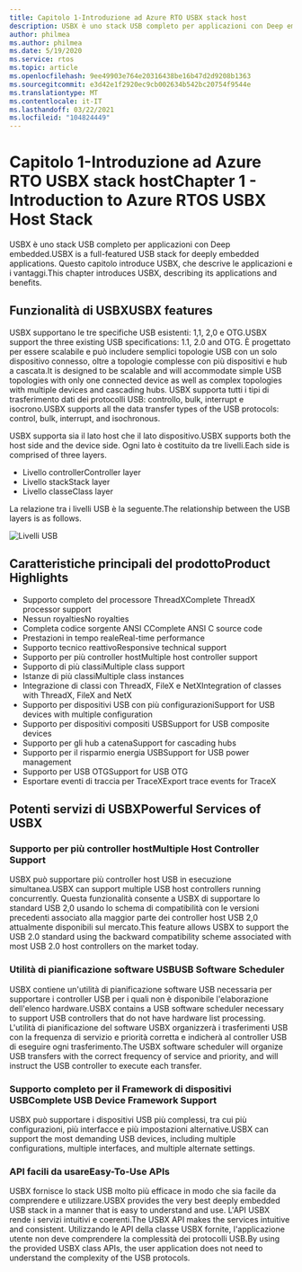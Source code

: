 ```yaml
---
title: Capitolo 1-Introduzione ad Azure RTO USBX stack host
description: USBX è uno stack USB completo per applicazioni con Deep embedded. Questo capitolo introduce USBX, che descrive le applicazioni e i vantaggi.
author: philmea
ms.author: philmea
ms.date: 5/19/2020
ms.service: rtos
ms.topic: article
ms.openlocfilehash: 9ee49903e764e20316438be16b47d2d9208b1363
ms.sourcegitcommit: e3d42e1f2920ec9cb002634b542bc20754f9544e
ms.translationtype: MT
ms.contentlocale: it-IT
ms.lasthandoff: 03/22/2021
ms.locfileid: "104824449"
---
```

# <a name="chapter-1---introduction-to-azure-rtos-usbx-host-stack"></a><span data-ttu-id="b8e89-104">Capitolo 1-Introduzione ad Azure RTO USBX stack host</span><span class="sxs-lookup"><span data-stu-id="b8e89-104">Chapter 1 - Introduction to Azure RTOS USBX Host Stack</span></span>

<span data-ttu-id="b8e89-105">USBX è uno stack USB completo per applicazioni con Deep embedded.</span><span class="sxs-lookup"><span data-stu-id="b8e89-105">USBX is a full-featured USB stack for deeply embedded applications.</span></span> <span data-ttu-id="b8e89-106">Questo capitolo introduce USBX, che descrive le applicazioni e i vantaggi.</span><span class="sxs-lookup"><span data-stu-id="b8e89-106">This chapter introduces USBX, describing its applications and benefits.</span></span>

## <a name="usbx-features"></a><span data-ttu-id="b8e89-107">Funzionalità di USBX</span><span class="sxs-lookup"><span data-stu-id="b8e89-107">USBX features</span></span>

<span data-ttu-id="b8e89-108">USBX supportano le tre specifiche USB esistenti: 1,1, 2,0 e OTG.</span><span class="sxs-lookup"><span data-stu-id="b8e89-108">USBX support the three existing USB specifications: 1.1, 2.0 and OTG.</span></span> <span data-ttu-id="b8e89-109">È progettato per essere scalabile e può includere semplici topologie USB con un solo dispositivo connesso, oltre a topologie complesse con più dispositivi e hub a cascata.</span><span class="sxs-lookup"><span data-stu-id="b8e89-109">It is designed to be scalable and will accommodate simple USB topologies with only one connected device as well as complex topologies with multiple devices and cascading hubs.</span></span> <span data-ttu-id="b8e89-110">USBX supporta tutti i tipi di trasferimento dati dei protocolli USB: controllo, bulk, interrupt e isocrono.</span><span class="sxs-lookup"><span data-stu-id="b8e89-110">USBX supports all the data transfer types of the USB protocols: control, bulk, interrupt, and isochronous.</span></span>

<span data-ttu-id="b8e89-111">USBX supporta sia il lato host che il lato dispositivo.</span><span class="sxs-lookup"><span data-stu-id="b8e89-111">USBX supports both the host side and the device side.</span></span> <span data-ttu-id="b8e89-112">Ogni lato è costituito da tre livelli.</span><span class="sxs-lookup"><span data-stu-id="b8e89-112">Each side is comprised of three layers.</span></span>

- <span data-ttu-id="b8e89-113">Livello controller</span><span class="sxs-lookup"><span data-stu-id="b8e89-113">Controller layer</span></span>
- <span data-ttu-id="b8e89-114">Livello stack</span><span class="sxs-lookup"><span data-stu-id="b8e89-114">Stack layer</span></span>
- <span data-ttu-id="b8e89-115">Livello classe</span><span class="sxs-lookup"><span data-stu-id="b8e89-115">Class layer</span></span>

<span data-ttu-id="b8e89-116">La relazione tra i livelli USB è la seguente.</span><span class="sxs-lookup"><span data-stu-id="b8e89-116">The relationship between the USB layers is as follows.</span></span>

![Livelli USB](./media/usbx-device-stack/usb-layers.png)

## <a name="product-highlights"></a><span data-ttu-id="b8e89-118">Caratteristiche principali del prodotto</span><span class="sxs-lookup"><span data-stu-id="b8e89-118">Product Highlights</span></span>

- <span data-ttu-id="b8e89-119">Supporto completo del processore ThreadX</span><span class="sxs-lookup"><span data-stu-id="b8e89-119">Complete ThreadX processor support</span></span>
- <span data-ttu-id="b8e89-120">Nessun royalties</span><span class="sxs-lookup"><span data-stu-id="b8e89-120">No royalties</span></span>
- <span data-ttu-id="b8e89-121">Completa codice sorgente ANSI C</span><span class="sxs-lookup"><span data-stu-id="b8e89-121">Complete ANSI C source code</span></span>
- <span data-ttu-id="b8e89-122">Prestazioni in tempo reale</span><span class="sxs-lookup"><span data-stu-id="b8e89-122">Real-time performance</span></span>
- <span data-ttu-id="b8e89-123">Supporto tecnico reattivo</span><span class="sxs-lookup"><span data-stu-id="b8e89-123">Responsive technical support</span></span>
- <span data-ttu-id="b8e89-124">Supporto per più controller host</span><span class="sxs-lookup"><span data-stu-id="b8e89-124">Multiple host controller support</span></span>
- <span data-ttu-id="b8e89-125">Supporto di più classi</span><span class="sxs-lookup"><span data-stu-id="b8e89-125">Multiple class support</span></span>
- <span data-ttu-id="b8e89-126">Istanze di più classi</span><span class="sxs-lookup"><span data-stu-id="b8e89-126">Multiple class instances</span></span>
- <span data-ttu-id="b8e89-127">Integrazione di classi con ThreadX, FileX e NetX</span><span class="sxs-lookup"><span data-stu-id="b8e89-127">Integration of classes with ThreadX, FileX and NetX</span></span>
- <span data-ttu-id="b8e89-128">Supporto per dispositivi USB con più configurazioni</span><span class="sxs-lookup"><span data-stu-id="b8e89-128">Support for USB devices with multiple configuration</span></span>
- <span data-ttu-id="b8e89-129">Supporto per dispositivi compositi USB</span><span class="sxs-lookup"><span data-stu-id="b8e89-129">Support for USB composite devices</span></span>
- <span data-ttu-id="b8e89-130">Supporto per gli hub a catena</span><span class="sxs-lookup"><span data-stu-id="b8e89-130">Support for cascading hubs</span></span>
- <span data-ttu-id="b8e89-131">Supporto per il risparmio energia USB</span><span class="sxs-lookup"><span data-stu-id="b8e89-131">Support for USB power management</span></span>
- <span data-ttu-id="b8e89-132">Supporto per USB OTG</span><span class="sxs-lookup"><span data-stu-id="b8e89-132">Support for USB OTG</span></span>
- <span data-ttu-id="b8e89-133">Esportare eventi di traccia per TraceX</span><span class="sxs-lookup"><span data-stu-id="b8e89-133">Export trace events for TraceX</span></span>

## <a name="powerful-services-of-usbx"></a><span data-ttu-id="b8e89-134">Potenti servizi di USBX</span><span class="sxs-lookup"><span data-stu-id="b8e89-134">Powerful Services of USBX</span></span>

### <a name="multiple-host-controller-support"></a><span data-ttu-id="b8e89-135">Supporto per più controller host</span><span class="sxs-lookup"><span data-stu-id="b8e89-135">Multiple Host Controller Support</span></span>

<span data-ttu-id="b8e89-136">USBX può supportare più controller host USB in esecuzione simultanea.</span><span class="sxs-lookup"><span data-stu-id="b8e89-136">USBX can support multiple USB host controllers running concurrently.</span></span> <span data-ttu-id="b8e89-137">Questa funzionalità consente a USBX di supportare lo standard USB 2,0 usando lo schema di compatibilità con le versioni precedenti associato alla maggior parte dei controller host USB 2,0 attualmente disponibili sul mercato.</span><span class="sxs-lookup"><span data-stu-id="b8e89-137">This feature allows USBX to support the USB 2.0 standard using the backward compatibility scheme associated with most USB 2.0 host controllers on the market today.</span></span>

### <a name="usb-software-scheduler"></a><span data-ttu-id="b8e89-138">Utilità di pianificazione software USB</span><span class="sxs-lookup"><span data-stu-id="b8e89-138">USB Software Scheduler</span></span>

<span data-ttu-id="b8e89-139">USBX contiene un'utilità di pianificazione software USB necessaria per supportare i controller USB per i quali non è disponibile l'elaborazione dell'elenco hardware.</span><span class="sxs-lookup"><span data-stu-id="b8e89-139">USBX contains a USB software scheduler necessary to support USB controllers that do not have hardware list processing.</span></span> <span data-ttu-id="b8e89-140">L'utilità di pianificazione del software USBX organizzerà i trasferimenti USB con la frequenza di servizio e priorità corretta e indicherà al controller USB di eseguire ogni trasferimento.</span><span class="sxs-lookup"><span data-stu-id="b8e89-140">The USBX software scheduler will organize USB transfers with the correct frequency of service and priority, and will instruct the USB controller to execute each transfer.</span></span>

### <a name="complete-usb-device-framework-support"></a><span data-ttu-id="b8e89-141">Supporto completo per il Framework di dispositivi USB</span><span class="sxs-lookup"><span data-stu-id="b8e89-141">Complete USB Device Framework Support</span></span>

<span data-ttu-id="b8e89-142">USBX può supportare i dispositivi USB più complessi, tra cui più configurazioni, più interfacce e più impostazioni alternative.</span><span class="sxs-lookup"><span data-stu-id="b8e89-142">USBX can support the most demanding USB devices, including multiple configurations, multiple interfaces, and multiple alternate settings.</span></span>

### <a name="easy-to-use-apis"></a><span data-ttu-id="b8e89-143">API facili da usare</span><span class="sxs-lookup"><span data-stu-id="b8e89-143">Easy-To-Use APIs</span></span>

<span data-ttu-id="b8e89-144">USBX fornisce lo stack USB molto più efficace in modo che sia facile da comprendere e utilizzare.</span><span class="sxs-lookup"><span data-stu-id="b8e89-144">USBX provides the very best deeply embedded USB stack in a manner that is easy to understand and use.</span></span> <span data-ttu-id="b8e89-145">L'API USBX rende i servizi intuitivi e coerenti.</span><span class="sxs-lookup"><span data-stu-id="b8e89-145">The USBX API makes the services intuitive and consistent.</span></span> <span data-ttu-id="b8e89-146">Utilizzando le API della classe USBX fornite, l'applicazione utente non deve comprendere la complessità dei protocolli USB.</span><span class="sxs-lookup"><span data-stu-id="b8e89-146">By using the provided USBX class APIs, the user application does not need to understand the complexity of the USB protocols.</span></span>
